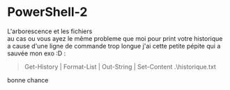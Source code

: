 # PowerShell-2
L'arborescence et les fichiers  
au cas ou vous ayez le même probleme que moi pour print votre historique a cause d'une ligne de commande trop longue j'ai cette petite pépite qui a sauvée mon exo :D :
>Get-History | Format-List | Out-String | Set-Content .\historique.txt

bonne chance

